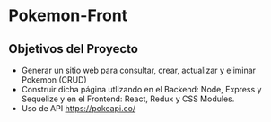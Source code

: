 # Pokemon-Front

## Objetivos del Proyecto

- Generar un sitio web para consultar, crear, actualizar y eliminar Pokemon (CRUD)
- Construir dicha página utlizando en el Backend: Node, Express y Sequelize
 y en el Frontend: React, Redux y CSS Modules.
- Uso de API https://pokeapi.co/
